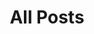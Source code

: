 ---
layout: post-index
title: All Posts
category: blog
tagline: A List of Posts
lang: en
trans: /artikel/
image:
  feature: http://lh6.googleusercontent.com/fGxJIhDSLZ2f1lfUWzfkPUyrrBdkSLhNFAjKO1MRbJm9=w884-h203-no
  caption: 
  captionlink: 
  credit:
  creditlink: 
  location: Napa Valley, CA (2008)
  locationlink:
---